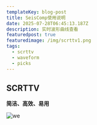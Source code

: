 ```yaml
---
templateKey: blog-post
title: SeisComp使用说明
date: 2025-07-28T06:45:13.187Z
description: 实时波形曲线查看
featuredpost: true
featuredimage: /img/scrttv1.png
tags:
  - scrttv
  - waveform
  - picks
---
```

## SCRTTV

**简洁、高效、易用**

![we](/img/scrttv1.png "sds")